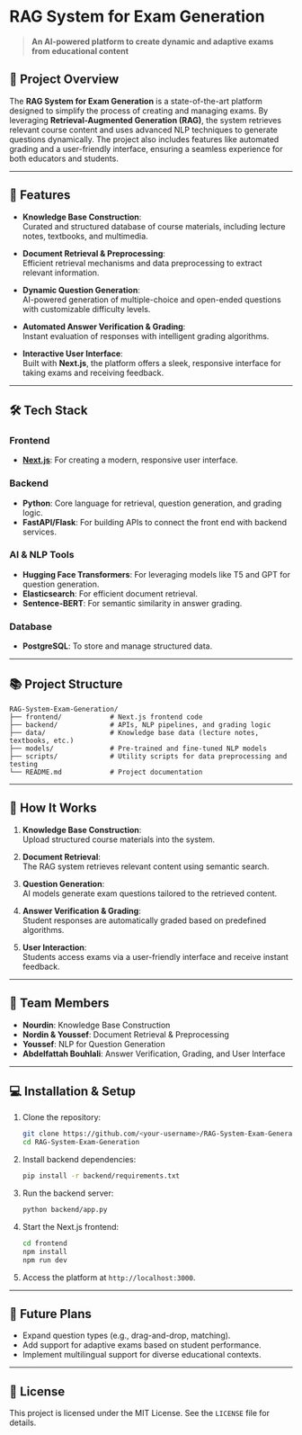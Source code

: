 # **RAG System for Exam Generation**  
> **An AI-powered platform to create dynamic and adaptive exams from educational content**

## **🚀 Project Overview**  
The **RAG System for Exam Generation** is a state-of-the-art platform designed to simplify the process of creating and managing exams. By leveraging **Retrieval-Augmented Generation (RAG)**, the system retrieves relevant course content and uses advanced NLP techniques to generate questions dynamically. The project also includes features like automated grading and a user-friendly interface, ensuring a seamless experience for both educators and students.  

---

## **📂 Features**  
- **Knowledge Base Construction**:  
  Curated and structured database of course materials, including lecture notes, textbooks, and multimedia.  

- **Document Retrieval & Preprocessing**:  
  Efficient retrieval mechanisms and data preprocessing to extract relevant information.  

- **Dynamic Question Generation**:  
  AI-powered generation of multiple-choice and open-ended questions with customizable difficulty levels.  

- **Automated Answer Verification & Grading**:  
  Instant evaluation of responses with intelligent grading algorithms.  

- **Interactive User Interface**:  
  Built with **Next.js**, the platform offers a sleek, responsive interface for taking exams and receiving feedback.

---

## **🛠️ Tech Stack**  
### **Frontend**  
- **[Next.js](https://nextjs.org/)**: For creating a modern, responsive user interface.  

### **Backend**  
- **Python**: Core language for retrieval, question generation, and grading logic.  
- **FastAPI/Flask**: For building APIs to connect the front end with backend services.  

### **AI & NLP Tools**  
- **Hugging Face Transformers**: For leveraging models like T5 and GPT for question generation.  
- **Elasticsearch**: For efficient document retrieval.  
- **Sentence-BERT**: For semantic similarity in answer grading.  

### **Database**  
- **PostgreSQL**: To store and manage structured data.  

---

## **📚 Project Structure**  
```
RAG-System-Exam-Generation/
├── frontend/            # Next.js frontend code  
├── backend/             # APIs, NLP pipelines, and grading logic  
├── data/                # Knowledge base data (lecture notes, textbooks, etc.)  
├── models/              # Pre-trained and fine-tuned NLP models  
├── scripts/             # Utility scripts for data preprocessing and testing  
└── README.md            # Project documentation  
```

---

## **🌟 How It Works**  
1. **Knowledge Base Construction**:  
   Upload structured course materials into the system.  

2. **Document Retrieval**:  
   The RAG system retrieves relevant content using semantic search.  

3. **Question Generation**:  
   AI models generate exam questions tailored to the retrieved content.  

4. **Answer Verification & Grading**:  
   Student responses are automatically graded based on predefined algorithms.  

5. **User Interaction**:  
   Students access exams via a user-friendly interface and receive instant feedback.  

---

## **🤝 Team Members**  
- **Nourdin**: Knowledge Base Construction  
- **Nordin & Youssef**: Document Retrieval & Preprocessing  
- **Youssef**: NLP for Question Generation  
- **Abdelfattah Bouhlali**: Answer Verification, Grading, and User Interface  


---

## **💻 Installation & Setup**  
1. Clone the repository:  
   ```bash
   git clone https://github.com/<your-username>/RAG-System-Exam-Generation.git
   cd RAG-System-Exam-Generation
   ```  
2. Install backend dependencies:  
   ```bash
   pip install -r backend/requirements.txt
   ```  
3. Run the backend server:  
   ```bash
   python backend/app.py
   ```  
4. Start the Next.js frontend:  
   ```bash
   cd frontend  
   npm install  
   npm run dev  
   ```  
5. Access the platform at `http://localhost:3000`.

---

## **🎯 Future Plans**  
- Expand question types (e.g., drag-and-drop, matching).  
- Add support for adaptive exams based on student performance.  
- Implement multilingual support for diverse educational contexts.  

---

## **📜 License**  
This project is licensed under the MIT License. See the `LICENSE` file for details.  
